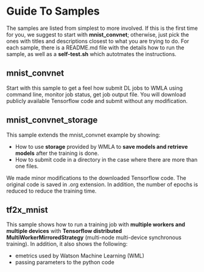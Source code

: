 # Guide To Samples
The samples are listed from simplest to more involved. If this is the first time for you, we suggest to start with **mnist_convnet**; otherwise, just pick the ones with titles and descriptions closest to what you are trying to do. For each sample, there is a README.md file with the details how to run the sample, as well as a **self-test.sh** which autotmates the instructions.

## mnist_convnet
Start with this sample to get a feel how submit DL jobs to WMLA using command line, monitor job status, get job output file. You will download publicly available Tensorflow code and submit without any modification.

## mnist_convnet_storage
This sample extends the mnist_convnet example by showing:
-  How to use **storage** provided by WMLA to **save models and retrieve models** after the training is done.
- How to submit code in a directory in the case where there are more than one files.

We made minor modifications to the downloaded Tensorflow code. The original code is saved in .org extension. In addition, the number of epochs is reduced to reduce the training time.

## tf2x_mnist
This sample shows how to run a training job with **multiple workers and multiple devices** with **Tensorflow distributed MultiWorkerMirroredStrategy** (multi-node multi-device synchronous training). In addition, it also shows the following:
  - emetrics used by Watson Machine Learning (WML)
  - passing parameters to the python code
